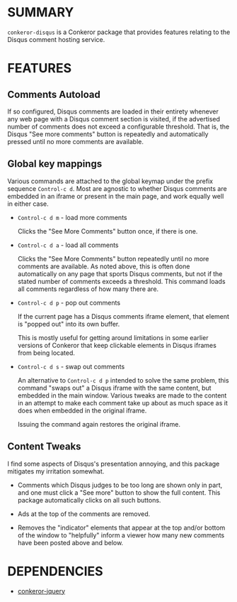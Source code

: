 # SUMMARY

`conkeror-disqus` is a Conkeror package that provides features
relating to the Disqus comment hosting service.

# FEATURES

## Comments Autoload

If so configured, Disqus comments are loaded in their entirety
whenever any web page with a Disqus comment section is visited, if the
advertised number of comments does not exceed a configurable
threshold.  That is, the Disqus "See more comments" button is
repeatedly and automatically pressed until no more comments are
available.

## Global key mappings

Various commands are attached to the global keymap under the prefix
sequence `Control-c d`.  Most are agnostic to whether Disqus comments
are embedded in an iframe or present in the main page, and work
equally well in either case.

- `Control-c d m` - load more comments

  Clicks the "See More Comments" button once, if there is one.
  
- `Control-c d a` - load all comments

  Clicks the "See More Comments" button repeatedly until no more
  comments are available.  As noted above, this is often done
  automatically on any page that sports Disqus comments, but not if
  the stated number of comments exceeds a threshold.  This command
  loads all comments regardless of how many there are.

- `Control-c d p` - pop out comments

  If the current page has a Disqus comments iframe element, that
  element is "popped out" into its own buffer.
  
  This is mostly useful for getting around limitations in some earlier
  versions of Conkeror that keep clickable elements in Disqus iframes
  from being located.
  
- `Control-c d s` - swap out comments

  An alternative to `Control-c d p` intended to solve the same
  problem, this command "swaps out" a Disqus iframe with the same
  content, but embedded in the main window.  Various tweaks are made
  to the content in an attempt to make each comment take up about as
  much space as it does when embedded in the original iframe.
  
  Issuing the command again restores the original iframe.
  
## Content Tweaks

I find some aspects of Disqus's presentation annoying, and this
package mitigates my irritation somewhat.

- Comments which Disqus judges to be too long are shown only in part,
  and one must click a "See more" button to show the full content.
  This package automatically clicks on all such buttons.
  
- Ads at the top of the comments are removed.

- Removes the "indicator" elements that appear at the top and/or
  bottom of the window to "helpfully" inform a viewer how many new
  comments have been posted above and below.

# DEPENDENCIES

- [conkeror-jquery](../conkeror-jquery)
